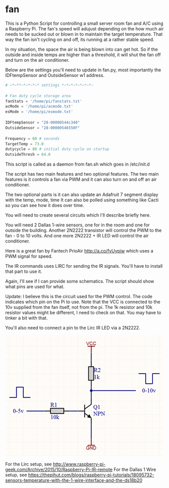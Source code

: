 # fan
This is a Python Script for controlling a small server room fan and A/C using a Raspberry Pi.  The fan's speed will adujust depending on the how much air needs to be sucked out or blown in to maintain the target temperature.  That way the fan isn't cycling on and off, its running at a rather stable speed.  

In my situation, the space the air is being blown into can get hot.  So if the outside and inside temps are higher than a threshold, it will shut the fan off and turn on the air conditioner. 

Below are the settings you'll need to update in fan.py, most importantly the IDFtempSensor and OutsideSensor w1 address. 

```python
# ~*~**~*~*~*~* settings *~*~*~*~*~*~*~

# Fan duty cycle storage area
fanStats = '/home/pi/fanstats.txt'
acMode = '/home/pi/acmode.txt'
esMode = '/home/pi/esmode.txt'
      
IDFtempSensor = "28-00000544c340"
OutsideSensor = "28-00000546550F"

Frequency = 60 # seconds
TargetTemp = 73.0
dutycycle = 80 # initial duty cycle on startup
OutsideThresh = 64.0

```


This script is called as a daemon from fan.sh which goes in /etc/init.d

The script has two main features and two optional features.
The two main features is it controls a fan via PWM and it can also turn on and off an air conditioner. 

The two optional parts is it can also update an Adafruit 7 segment display with the temp, mode, time
It can also be polled using something like Cacti so you can see how it does over time.

You will need to create several circuits which I'll describe briefly here.

You will need 2 Dallas 1-wire sensors, one for in the room and one for outside the building.
Another 2N2222 transistor will control the PWM to the fan - 0 to 10 volts.
And one more 2N2222 + IR LED will control the air conditioner. 

Here is a great fan by Fantech PrioAir http://a.co/fvUypiw which uses a PWM signal for speed.

The IR commands uses LIRC for sending the IR signals.  You'll have to install that part to use it.

Again, I'll see if I can provide some schematics.  The script should show what pins are used for what.

Update:  I believe this is the circuit used for the PWM control.  The code indicates which pin on the Pi to use.  Note that the VCC is connected to the 10v supplied from the fan itself, not from the pi.  The 1k resistor and 10k resistor values might be different, I need to check on that.  You may have to tinker a bit with that.

You'll also need to connect a pin to the Lirc IR LED via a 2N2222.

![title](https://github.com/ntsecrets/fan/blob/master/transistor-circuit.png)

For the Lirc setup, see http://www.raspberry-pi-geek.com/Archive/2015/10/Raspberry-Pi-IR-remote
For the Dallas 1 Wire setup, see https://thepihut.com/blogs/raspberry-pi-tutorials/18095732-sensors-temperature-with-the-1-wire-interface-and-the-ds18b20
